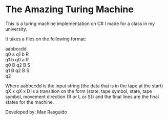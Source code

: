 # The Amazing Turing Machine #

This is a turing machine implementation on C# I made for a class in my university.

It takes a files on the following format:

aabbccdd<br/>q0 a q1 b R<br/>q1 b q0 a R<br/>q0 B q2 B S<br/>q1 B q2 B S<br/>q2

Where aabbccdd is the input string (the data that is in the tape at the start)
qX x qX x D is a transition on the form (state, tape symbol, state, tape symbol, movement direction {R or L or S}) and the final lines are the final states for the machine.

Developed by:
Max Rasguido